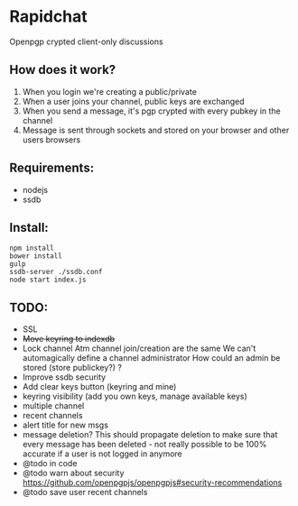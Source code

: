 # Rapidchat

Openpgp crypted client-only discussions

## How does it work?

1. When you login we're creating a public/private
2. When a user joins your channel, public keys are exchanged
3. When you send a message, it's pgp crypted with every pubkey in the channel
4. Message is sent through sockets and stored on your browser and other users browsers

## Requirements:

- nodejs
- ssdb

## Install:

``` 
npm install
bower install
gulp
ssdb-server ./ssdb.conf
node start index.js
```

## TODO: 

- SSL
- ~~Move keyring to indexdb~~
- Lock channel
Atm channel join/creation are the same
We can't automagically define a channel administrator
How could an admin be stored (store publickey?) ? 
- Improve ssdb security
- Add clear keys button (keyring and mine)
- keyring visibility (add you own keys, manage available keys)
- multiple channel
- recent channels
- alert title for new msgs
- message deletion? This should propagate deletion to make sure that every message has been deleted - not really possible to be 100% accurate if a user is not logged in anymore
- @todo in code
- @todo warn about security https://github.com/openpgpjs/openpgpjs#security-recommendations
- @todo save user recent channels

